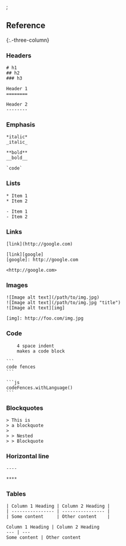 ;

Reference
---------

{:.-three-column}

### Headers

    # h1
    ## h2
    ### h3

    Header 1
    ========

    Header 2
    --------

### Emphasis

    *italic*
    _italic_

    **bold**
    __bold__

    `code`

### Lists

    * Item 1
    * Item 2

    - Item 1
    - Item 2

### Links

    [link](http://google.com)

    [link][google]
    [google]: http://google.com

    <http://google.com>

### Images

    ![Image alt text](/path/to/img.jpg)
    ![Image alt text](/path/to/img.jpg "title")
    ![Image alt text][img]

    [img]: http://foo.com/img.jpg

### Code

        4 space indent
        makes a code block

    ```
    code fences
    ```

    ```js
    codeFences.withLanguage()
    ```

### Blockquotes

    > This is
    > a blockquote
    >
    > > Nested
    > > Blockquote

### Horizontal line

    ----

    ****

### Tables

    | Column 1 Heading | Column 2 Heading |
    | ---------------- | ---------------- |
    | Some content     | Other content    |

    Column 1 Heading | Column 2 Heading
    --- | ---
    Some content | Other content
